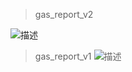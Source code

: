 
> gas_report_v2

![描述](./assets/gas_report_v2.jpg)


> gas_report_v1
![描述](./assets/gas_report_v1.jpg)
